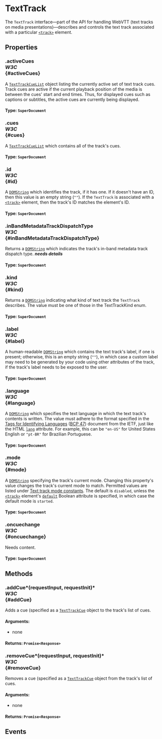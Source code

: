 # TextTrack

<div class='overview'>The <code>TextTrack</code> interface—part of the API for handling WebVTT (text tracks on media presentations)—describes and controls the text track associated with a particular <a href="/en-US/docs/Web/HTML/Element/track" title="The HTML <track> element is used as a child of the media elements <audio> and <video>. It lets you specify timed text tracks (or time-based data), for example to automatically handle subtitles. The tracks are formatted in WebVTT format (.vtt files) — Web Video Text Tracks or&nbsp;Timed Text Markup Language (TTML)."><code>&lt;track&gt;</code></a> element.</div>

## Properties

### .activeCues <div class="specs"><i>W3C</i></div> {#activeCues}

A <a class="new" href="/en-US/docs/Web/API/TextTrackCueList" rel="nofollow" title="The documentation about this has not yet been written; please consider contributing!"><code>TextTrackCueList</code></a> object listing the currently active set of text track cues. Track cues are active if the current playback position of the media is between the cues' start and end times. Thus, for displayed cues such as captions or subtitles, the active cues are currently being displayed.

#### **Type**: `SuperDocument`

### .cues <div class="specs"><i>W3C</i></div> {#cues}

A <a class="new" href="/en-US/docs/Web/API/TextTrackCueList" rel="nofollow" title="The documentation about this has not yet been written; please consider contributing!"><code>TextTrackCueList</code></a> which contains all of the track's cues.

#### **Type**: `SuperDocument`

### .id <div class="specs"><i>W3C</i></div> {#id}

A <a href="/en-US/docs/Web/API/DOMString" title="DOMString is a UTF-16 String. As JavaScript already uses such strings, DOMString is mapped directly to a String."><code>DOMString</code></a> which identifies the track, if it has one. If it doesn't have an ID, then this value is an empty string (<code>""</code>). If the <code>TextTrack</code> is associated with a <a href="/en-US/docs/Web/HTML/Element/track" title="The HTML <track> element is used as a child of the media elements <audio> and <video>. It lets you specify timed text tracks (or time-based data), for example to automatically handle subtitles. The tracks are formatted in WebVTT format (.vtt files) — Web Video Text Tracks or&nbsp;Timed Text Markup Language (TTML)."><code>&lt;track&gt;</code></a> element, then the track's ID matches the element's ID.

#### **Type**: `SuperDocument`

### .inBandMetadataTrackDispatchType <div class="specs"><i>W3C</i></div> {#inBandMetadataTrackDispatchType}

Returns a <a href="/en-US/docs/Web/API/DOMString" title="DOMString is a UTF-16 String. As JavaScript already uses such strings, DOMString is mapped directly to a String."><code>DOMString</code></a> which indicates the track's in-band metadata track dispatch type. <em><strong>needs details</strong></em>

#### **Type**: `SuperDocument`

### .kind <div class="specs"><i>W3C</i></div> {#kind}

Returns a <a href="/en-US/docs/Web/API/DOMString" title="DOMString is a UTF-16 String. As JavaScript already uses such strings, DOMString is mapped directly to a String."><code>DOMString</code></a> indicating what kind of text track the <code>TextTrack</code> describes. The value must be one of those in the TextTrackKind enum.

#### **Type**: `SuperDocument`

### .label <div class="specs"><i>W3C</i></div> {#label}

A human-readable <a href="/en-US/docs/Web/API/DOMString" title="DOMString is a UTF-16 String. As JavaScript already uses such strings, DOMString is mapped directly to a String."><code>DOMString</code></a> which contains the text track's label, if one is present; otherwise, this is an empty string (<code>""</code>), in which case a custom label may need to be generated by your code using other attributes of the track, if the track's label needs to be exposed to the user.

#### **Type**: `SuperDocument`

### .language <div class="specs"><i>W3C</i></div> {#language}

A <a href="/en-US/docs/Web/API/DOMString" title="DOMString is a UTF-16 String. As JavaScript already uses such strings, DOMString is mapped directly to a String."><code>DOMString</code></a> which specifies the text language in which the text track's contents is written. The value must adhere to the format specified in the <a class="external" href="https://tools.ietf.org/html/bcp47" rel="noopener">Tags for Identifying Languages</a> (<a class="external" href="https://tools.ietf.org/html/bcp47" rel="noopener">BCP 47</a>) document from the IETF, just like the HTML <code><a href="/en-US/docs/Web/HTML/Global_attributes#attr-lang">lang</a></code> attribute. For example, this can be <code>"en-US"</code> for United States English or <code>"pt-BR"</code> for Brazilian Portuguese.

#### **Type**: `SuperDocument`

### .mode <div class="specs"><i>W3C</i></div> {#mode}

A <a href="/en-US/docs/Web/API/DOMString" title="DOMString is a UTF-16 String. As JavaScript already uses such strings, DOMString is mapped directly to a String."><code>DOMString</code></a> specifying the track's current mode. Changing this property's value changes the track's current mode to match. Permitted values are listed under <a href="/en-US/docs/Web/API/TextTrack/mode#Text_track_mode_constants">Text track mode constants</a>. The default is <code>disabled</code>, unless the <a href="/en-US/docs/Web/HTML/Element/track" title="The HTML <track> element is used as a child of the media elements <audio> and <video>. It lets you specify timed text tracks (or time-based data), for example to automatically handle subtitles. The tracks are formatted in WebVTT format (.vtt files) — Web Video Text Tracks or&nbsp;Timed Text Markup Language (TTML)."><code>&lt;track&gt;</code></a> element's <code><a href="/en-US/docs/Web/HTML/Element/track#attr-default">default</a></code> Boolean attribute is specified, in which case the default mode is <code>started</code>.

#### **Type**: `SuperDocument`

### .oncuechange <div class="specs"><i>W3C</i></div> {#oncuechange}

Needs content.

#### **Type**: `SuperDocument`

## Methods

### .addCue*(requestInput, requestInit)* <div class="specs"><i>W3C</i></div> {#addCue}

Adds a cue (specified as a <a href="/en-US/docs/Web/API/TextTrackCue" title="TextTrackCue is an abstract class which is used as the basis for the various derived cue types, such as VTTCue; you will instead work with those derived types."><code>TextTrackCue</code></a> object to the track's list of cues.

#### **Arguments**:


 - none

#### **Returns**: `Promise<Response>`

### .removeCue*(requestInput, requestInit)* <div class="specs"><i>W3C</i></div> {#removeCue}

Removes a cue (specified as a <a href="/en-US/docs/Web/API/TextTrackCue" title="TextTrackCue is an abstract class which is used as the basis for the various derived cue types, such as VTTCue; you will instead work with those derived types."><code>TextTrackCue</code></a> object from the track's list of cues.

#### **Arguments**:


 - none

#### **Returns**: `Promise<Response>`

## Events
